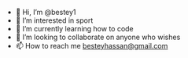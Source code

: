 - 👋 Hi, I’m @bestey1
- 👀 I’m interested in sport
- 🌱 I’m currently learning how to code
- 💞️ I’m looking to collaborate on anyone who wishes
- 📫 How to reach me besteyhassan@gmail.com

<!---
bestey1/bestey1 is a ✨ special ✨ repository because its `README.md` (this file) appears on your GitHub profile.
You can click the Preview link to take a look at your changes.
--->
